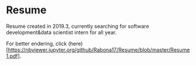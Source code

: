 # Resume
Resume created in 2019.3, currently searching for software development&data scientist intern for all year.

For better endering, click (here)[https://nbviewer.jupyter.org/github/Rabona17/Resume/blob/master/Resume1.pdf].
